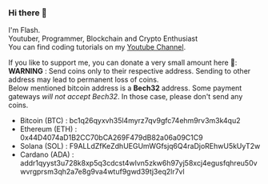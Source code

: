### Hi there 👋
I'm Flash.<br/>
Youtuber, Programmer, Blockchain and Crypto Enthusiast<br/>
You can find coding tutorials on my [Youtube Channel](https://www.youtube.com/channel/UCujWU5YHCBBtahIAny01I3A).<br/>


<!--
- 👀 I’m interested in ...
- 🌱 I’m currently learning ...
- 💞️ I’m looking to collaborate on ...
- 📫 How to reach me ...
--->

If you like to support me, you can donate a very small amount here 🤗:\
**WARNING** : Send coins only to their respective address. Sending to other address may lead to permanent loss of coins.\
Below mentioned bitcoin address is a **Bech32** address. Some payment gateways *will not accept Bech32*. In those case, please don't send any coins.

- Bitcoin (BTC) : bc1q26qyxvh35l4myrz7qv9gfc74ehm9rv3m3k4qu2
- Ethereum (ETH) : 0x44D4074aD1B2CC70bCA269F479dB82a06a09C1C9
- Solana (SOL) : F9ALLdZfKeZdhUEGUmWGfsjq6Q4raDjoREhwU5kUyT2w
- Cardano (ADA) : addr1qyyst3u728k8xp5q3cdcst4wlvn5zkw6h97yj58xcj4egusfqhreu50vwvrgprsm3qh2a7e8g9va4wtuf9gwd39tj3eq2lr7vl
<!--- - Litecoin (LTC) : ltc1qh6xjgtm8x90fjk5pgyt0qlprca24zflxgfdqz4
- Dogecoin (DOGE) : DB6wP5CfZ9ZWw2edADb5jbdC5UKKgYg5q4 --->

